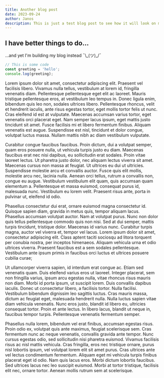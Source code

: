 ```yaml
---
title: Another blog post
date: 2023-09-24
author: Janos
description: This is just a test blog post to see how it will look on my website.
---
```


## I have better things to do...

...and yet I'm building my blog instead ¯\\\_(ツ)_/¯

```javascript
// This is some code 
const greeting = 'hello';
console.log(greeting);
```

Lorem ipsum dolor sit amet, consectetur adipiscing elit. Praesent vel facilisis libero. Vivamus nulla tellus, vestibulum at lorem id, fringilla venenatis diam. Pellentesque pellentesque eget elit ac laoreet. Mauris tristique pellentesque eros, at vestibulum leo tempus in. Donec ligula enim, bibendum quis leo non, sodales ultrices libero. Pellentesque rhoncus, velit et hendrerit iaculis, ante risus egestas tortor, eget mollis tortor felis ut nunc. Cras eleifend id est at vulputate. Maecenas accumsan varius tortor, eget venenatis orci placerat eget. Nam semper lacus ipsum, eget mattis justo tincidunt sit amet. Fusce facilisis mi et libero fermentum finibus. Aliquam venenatis est augue. Suspendisse est nisl, tincidunt et dolor congue, volutpat luctus massa. Nullam mattis nibh ac diam vestibulum vulputate.

Curabitur congue faucibus faucibus. Proin dictum, dui a volutpat semper, quam eros posuere nulla, ut vehicula turpis justo eu diam. Maecenas faucibus erat nec nisi dapibus, eu sollicitudin erat sodales. Proin vitae laoreet lectus. Ut pharetra justo dolor, nec aliquam lectus viverra sit amet. Maecenas cursus non massa at feugiat. Ut ultrices eu dui ut ultricies. Suspendisse molestie arcu et convallis auctor. Fusce quis elit mollis, molestie arcu nec, lacinia nulla. Aenean orci tellus, rutrum a convallis non, congue eu augue. Vestibulum vestibulum elit quam, quis accumsan quam elementum a. Pellentesque et massa euismod, consequat purus id, malesuada nunc. Vestibulum eu lorem velit. Praesent risus ante, porta in pulvinar ut, eleifend id odio.

Phasellus consectetur dui erat, ornare euismod magna consectetur id. Quisque sapien diam, gravida in metus quis, tempor aliquam lacus. Phasellus accumsan volutpat auctor. Nam at volutpat purus. Nunc non dolor quis tellus pellentesque commodo quis non nisi. Sed at dui semper, mattis turpis tincidunt, tristique dolor. Maecenas id varius nunc. Curabitur turpis magna, auctor vel viverra et, tempor vel lacus. Lorem ipsum dolor sit amet, consectetur adipiscing elit. Class aptent taciti sociosqu ad litora torquent per conubia nostra, per inceptos himenaeos. Aliquam vehicula urna et odio ultrices viverra. Praesent faucibus est a sem sodales pellentesque. Vestibulum ante ipsum primis in faucibus orci luctus et ultrices posuere cubilia curae;

Ut ullamcorper viverra sapien, id interdum erat congue ac. Etiam sed venenatis quam. Duis eleifend varius eros ut laoreet. Integer placerat, sem non fringilla varius, ipsum arcu egestas nulla, vitae rhoncus risus mauris non diam. Morbi id porta ipsum, ut suscipit lorem. Duis convallis dapibus iaculis. Donec ut consectetur libero, a facilisis tortor. Nulla facilisi. Vestibulum bibendum dignissim leo sagittis luctus. Cras mauris massa, dictum ac feugiat eget, malesuada hendrerit nulla. Nulla luctus sapien vitae diam vehicula venenatis. Nunc eros justo, blandit id libero eu, ultricies consequat tortor. Proin et ante lectus. In libero lacus, blandit ut neque in, faucibus tempor turpis. Pellentesque venenatis fermentum semper.

Phasellus nulla lorem, bibendum vel erat finibus, accumsan egestas risus. Proin odio ex, volutpat quis ante maximus, feugiat scelerisque sem. Cras fermentum nunc ac neque venenatis, convallis gravida ante tempor. Nunc cursus egestas odio, sed sollicitudin nisi pharetra euismod. Vivamus facilisis risus ac nisl mattis vehicula. Cras fringilla, eros nec tristique ornare, purus nisl lobortis ipsum, vel volutpat lorem elit sit amet purus. Cras ultrices ante vel lectus condimentum fermentum. Aliquam eget mi vehicula turpis finibus placerat eget id odio. Nam quis lacus eros. Morbi dictum lobortis faucibus. Sed ultrices lacus nec leo suscipit euismod. Morbi at tortor tristique, facilisis elit nec, ornare tortor. Aenean mollis rutrum sem at scelerisque.

